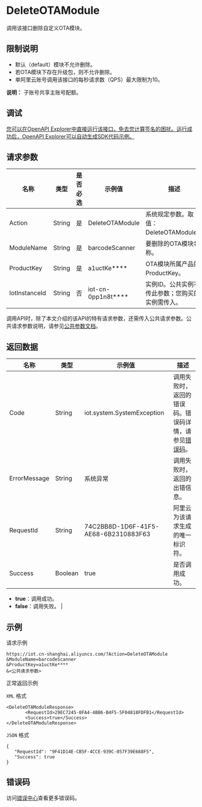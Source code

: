 # DeleteOTAModule

调用该接口删除自定义OTA模块。

## 限制说明

-   默认（default）模块不允许删除。
-   若OTA模块下存在升级包，则不允许删除。
-   单阿里云账号调用该接口的每秒请求数（QPS）最大限制为10。

**说明：** 子账号共享主账号配额。


## 调试

[您可以在OpenAPI Explorer中直接运行该接口，免去您计算签名的困扰。运行成功后，OpenAPI Explorer可以自动生成SDK代码示例。](https://api.aliyun.com/#product=Iot&api=DeleteOTAModule&type=RPC&version=2018-01-20)

## 请求参数

|名称|类型|是否必选|示例值|描述|
|--|--|----|---|--|
|Action|String|是|DeleteOTAModule|系统规定参数。取值：DeleteOTAModule。 |
|ModuleName|String|是|barcodeScanner|要删除的OTA模块名称。 |
|ProductKey|String|是|a1uctKe\*\*\*\*|OTA模块所属产品的ProductKey。 |
|IotInstanceId|String|否|iot-cn-0pp1n8t\*\*\*\*|实例ID。公共实例不传此参数；您购买的实例需传入。 |

调用API时，除了本文介绍的该API的特有请求参数，还需传入公共请求参数。公共请求参数说明，请参见[公共参数文档](~~30561~~)。

## 返回数据

|名称|类型|示例值|描述|
|--|--|---|--|
|Code|String|iot.system.SystemException|调用失败时，返回的错误码。错误码详情，请参见[错误码](~~87387~~)。 |
|ErrorMessage|String|系统异常|调用失败时，返回的出错信息。 |
|RequestId|String|74C2BB8D-1D6F-41F5-AE68-6B2310883F63|阿里云为该请求生成的唯一标识符。 |
|Success|Boolean|true|是否调用成功。

 -   **true**：调用成功。
-   **false**：调用失败。 |

## 示例

请求示例

```
https://iot.cn-shanghai.aliyuncs.com/?Action=DeleteOTAModule
&ModuleName=barcodeScanner
&ProductKey=a1uctKe****
&<公共请求参数>
```

正常返回示例

`XML` 格式

```
<DeleteOTAModuleResponse>
       <RequestId>29EC7245-0FA4-4BB6-B4F5-5F04818FDFB1</RequestId>
       <Success>true</Success>
</DeleteOTAModuleResponse>
```

`JSON` 格式

```
{
   "RequestId": "9F41D14E-CB5F-4CCE-939C-057F39E688F5",
   "Success": true
}
```

## 错误码

访问[错误中心](https://error-center.alibabacloud.com/status/product/Iot)查看更多错误码。

